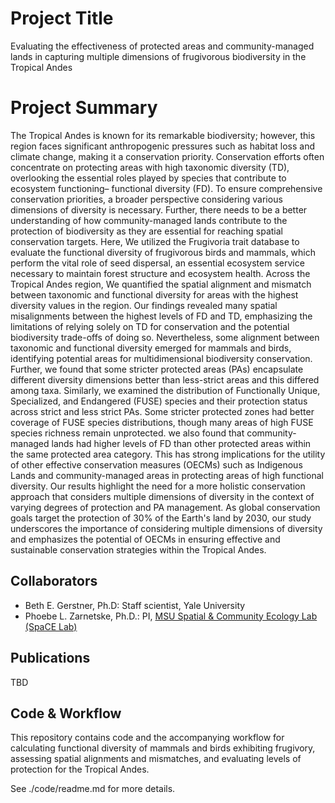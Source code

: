 # Project Title
Evaluating the effectiveness of protected areas and community-managed lands in capturing multiple dimensions of frugivorous biodiversity in the Tropical Andes

# Project Summary
The Tropical Andes is known for its remarkable biodiversity; however, this region faces significant anthropogenic pressures such as habitat loss and climate change, making it a conservation priority. Conservation efforts often concentrate on protecting areas with high taxonomic diversity (TD), overlooking the essential roles played by species that contribute to ecosystem functioning– functional diversity (FD). To ensure comprehensive conservation priorities, a broader perspective considering various dimensions of diversity is necessary. Further, there needs to be a better understanding of how community-managed lands contribute to the protection of biodiversity as they are essential for reaching spatial conservation targets. Here, We utilized the Frugivoria trait database to evaluate the functional diversity of frugivorous birds and mammals, which perform the vital role of seed dispersal, an essential ecosystem service necessary to maintain forest structure and ecosystem health. Across the Tropical Andes region, We quantified the spatial alignment and mismatch between taxonomic and functional diversity for areas with the highest diversity values in the region. Our findings revealed many spatial misalignments between the highest levels of FD and TD, emphasizing the limitations of relying solely on TD for conservation and the potential biodiversity trade-offs of doing so. Nevertheless, some alignment between taxonomic and functional diversity emerged for mammals and birds, identifying potential areas for multidimensional biodiversity conservation. Further, we found that some stricter protected areas (PAs) encapsulate different diversity dimensions better than less-strict areas and this differed among taxa.  Similarly, we examined the distribution of Functionally Unique, Specialized, and Endangered (FUSE) species and their protection status across strict and less strict PAs. Some stricter protected zones had better coverage of FUSE species distributions, though many areas of high FUSE species richness remain unprotected. we also found that community-managed lands had higher levels of FD than other protected areas within the same protected area category. This has strong implications for the utility of other effective conservation measures (OECMs) such as Indigenous Lands and community-managed areas in protecting areas of high functional diversity. Our results highlight the need for a more holistic conservation approach that considers multiple dimensions of diversity in the context of varying degrees of protection and PA management. As global conservation goals target the protection of 30% of the Earth's land by 2030, our study underscores the importance of considering multiple dimensions of diversity and emphasizes the potential of OECMs in ensuring effective and sustainable conservation strategies within the Tropical Andes.


## Collaborators
- Beth E. Gerstner, Ph.D: Staff scientist, Yale University
- Phoebe L. Zarnetske, Ph.D.: PI, [MSU Spatial & Community Ecology Lab (SpaCE Lab)](http://www.communityecologylab.com)

## Publications
TBD


## Code & Workflow
This repository contains code and the accompanying workflow for calculating functional diversity of mammals and birds exhibiting frugivory, assessing spatial alignments and mismatches, and evaluating levels of protection for the Tropical Andes. 

See ./code/readme.md for more details.
